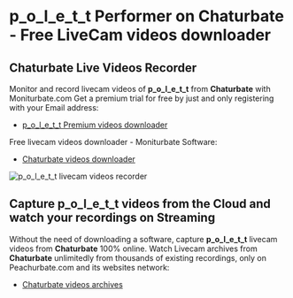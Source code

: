 # p_o_l_e_t_t Performer on Chaturbate - Free LiveCam videos downloader

## Chaturbate Live Videos Recorder

Monitor and record livecam videos of **p_o_l_e_t_t** from **Chaturbate** with Moniturbate.com
Get a premium trial for free by just and only registering with your Email address:
* [p_o_l_e_t_t Premium videos downloader](https://moniturbate.com/request-demo-licence-key.html)

Free livecam videos downloader - Moniturbate Software:
* [Chaturbate videos downloader](https://moniturbate.com/moniturbate-download-software.html)

![p_o_l_e_t_t livecam videos recorder](https://peachurnet.com/templates/moniturbate-software.png)


## Capture p_o_l_e_t_t videos from the Cloud and watch your recordings on Streaming

Without the need of downloading a software, capture **p_o_l_e_t_t** livecam videos from **Chaturbate** 100% online.
Watch Livecam archives from **Chaturbate** unlimitedly from thousands of existing recordings, only on Peachurbate.com and its websites network:
* [Chaturbate videos archives](https://peachurnet.com/)